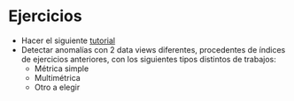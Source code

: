 # Ejercicios

- Hacer el siguiente [tutorial](https://www.elastic.co/guide/en/machine-learning/current/ml-getting-started.html)
- Detectar anomalías con 2 data views diferentes, procedentes de índices de ejercicios anteriores, con los siguientes tipos distintos de trabajos:
    - Métrica simple
    - Multimétrica
    - Otro a elegir